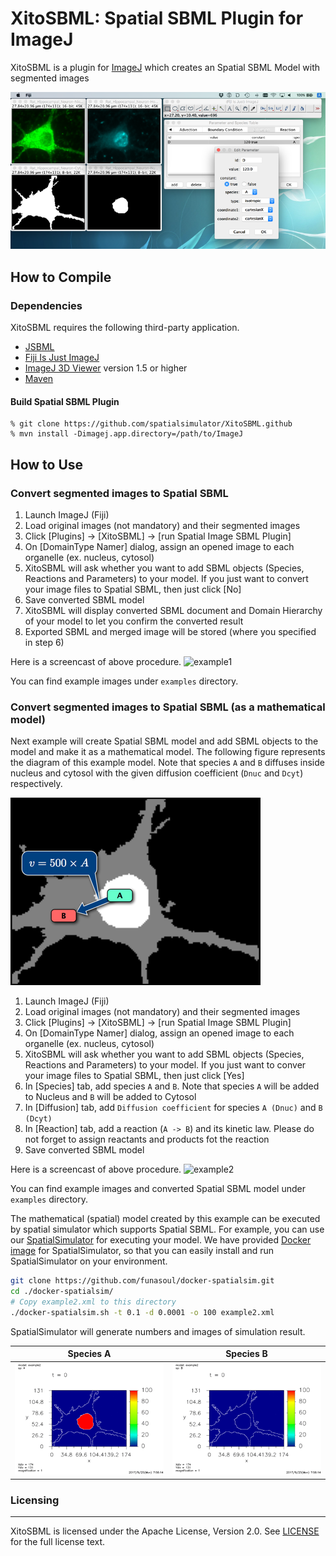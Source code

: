 XitoSBML: Spatial SBML Plugin for ImageJ
======================
XitoSBML is a plugin for [ImageJ](https://imagej.net/Welcome) which creates an Spatial SBML Model with segmented images

![XitoSBML](./screenshots/xitosbml.png "XitoSBML: Spatial SBML Plugin for ImageJ")

How to Compile
------------------
### Dependencies ###
XitoSBML requires the following third-party application.

+ [JSBML](http://sbml.org/Software/JSBML "JSBML")
+ [Fiji Is Just ImageJ](http://fiji.sc/Fiji "Fiji Is Just ImageJ")
+ [ImageJ 3D Viewer](http://3dviewer.neurofly.de/ "ImageJ 3D Viewer") version 1.5 or higher
+ [Maven](https://maven.apache.org/ "Maven")


#### Build Spatial SBML Plugin ####
    % git clone https://github.com/spatialsimulator/XitoSBML.github
    % mvn install -Dimagej.app.directory=/path/to/ImageJ

How to Use
-------------------
### Convert segmented images to Spatial SBML
1. Launch ImageJ (Fiji)
2. Load original images (not mandatory) and their segmented images
3. Click [Plugins] -> [XitoSBML] -> [run Spatial Image SBML Plugin]
4. On [DomainType Namer] dialog, assign an opened image to each organelle (ex. nucleus, cytosol)
5. XitoSBML will ask whether you want to add SBML objects (Species, Reactions and Parameters) to your model. If you just want to convert your image files to Spatial SBML, then just click [No]
6. Save converted SBML model
7. XitoSBML will display converted SBML document and Domain Hierarchy of your model to let you confirm the converted result
8. Exported SBML and merged image will be stored (where you specified in step 6)

Here is a screencast of above procedure.
![example1](./screenshots/example1.gif "Convert segmented images to Spatial SBML")

You can find example images under `examples` directory.

### Convert segmented images to Spatial SBML (as a mathematical model)
Next example will create Spatial SBML model and add SBML objects to the model and make it as a mathematical model. The following figure represents the diagram of this example model. Note that species `A` and `B` diffuses inside nucleus and cytosol with the given diffusion coefficient (`Dnuc` and `Dcyt`) respectively.

![diagram of example2](./screenshots/example2.png "Diagram of example model 2")

1. Launch ImageJ (Fiji)
2. Load original images (not mandatory) and their segmented images
3. Click [Plugins] -> [XitoSBML] -> [run Spatial Image SBML Plugin]
4. On [DomainType Namer] dialog, assign an opened image to each organelle (ex. nucleus, cytosol)
5. XitoSBML will ask whether you want to add SBML objects (Species, Reactions and Parameters) to your model. If you just want to conver your image files to Spatial SBML, then just click [Yes]
6. In [Species] tab, add species `A` and `B`. Note that species `A` will be added to Nucleus and `B` will be added to Cytosol
7. In [Diffusion] tab, add `Diffusion coefficient` for species `A (Dnuc)` and `B (Dcyt)`
8. In [Reaction] tab, add a reaction (`A -> B`) and its kinetic law. Please do not forget to assign reactants and products fot the reaction
9. Save converted SBML model

Here is a screencast of above procedure.
![example2](./screenshots/example2.gif "Convert segmented images to Spatial SBML")

You can find example images and converted Spatial SBML model under `examples` directory.

The mathematical (spatial) model created by this example can be executed by spatial simulator which supports Spatial SBML. For example, you can use our [SpatialSimulator](https://github.com/spatialsimulator) for executing your model. We have provided [Docker image](https://github.com/funasoul/docker-spatialsim) for SpatialSimulator, so that you can easily install and run SpatialSimulator on your environment.

```sh
git clone https://github.com/funasoul/docker-spatialsim.git
cd ./docker-spatialsim/
# Copy example2.xml to this directory
./docker-spatialsim.sh -t 0.1 -d 0.0001 -o 100 example2.xml
```

SpatialSimulator will generate numbers and images of simulation result.

Species A             |  Species B
:-------------------------:|:-------------------------:
![example2 species A](./screenshots/example2_a.gif "Simulation result of example2.xml (species A)") | ![example2 species B](./screenshots/example2_b.gif "Simulation result of example2.xml (species B)")

### Licensing
------------------
XitoSBML is licensed under the Apache License, Version 2.0. See [LICENSE](https://github.com/spatialsimulator/XitoSBML/blob/master/LICENSE-2.0.txt) for the full license text.
